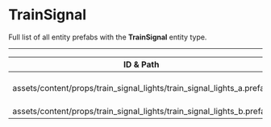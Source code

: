 # TrainSignal
Full list of all <Badge type="warning" text="2"/> entity prefabs with the **TrainSignal** entity type.

---
| ID & Path |
| --- |
| <a href="#2412590018"><Badge id="2412590018" type="tip" text="#"/></a> <Badge type="tip" text="2412590018"/> <Badge type="info" text="VehicleLight"/> <Badge type="info" text="VehicleLight"/> <Badge type="info" text="VehicleLight"/> <Badge type="info" text="RealmedRemove"/> <br> assets/content/props/train_signal_lights/train_signal_lights_a.prefab |
| <a href="#3367685342"><Badge id="3367685342" type="tip" text="#"/></a> <Badge type="tip" text="3367685342"/> <Badge type="info" text="VehicleLight"/> <Badge type="info" text="VehicleLight"/> <Badge type="info" text="VehicleLight"/> <Badge type="info" text="RealmedRemove"/> <br> assets/content/props/train_signal_lights/train_signal_lights_b.prefab |
